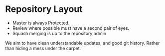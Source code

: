 # Repository Layout

- Master is always Protected.
- Review where possible must have a second pair of eyes.
- Squash merging is up to the repository admin

We aim to have clean understandable updates, and good git history. Rather than hiding a mess under the carpet.
